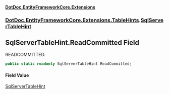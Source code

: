 #### [DotDoc\.EntityFrameworkCore\.Extensions](index.md 'index')
### [DotDoc\.EntityFrameworkCore\.Extensions\.TableHints](DotDoc.EntityFrameworkCore.Extensions.TableHints.md 'DotDoc\.EntityFrameworkCore\.Extensions\.TableHints').[SqlServerTableHint](SqlServerTableHint.md 'DotDoc\.EntityFrameworkCore\.Extensions\.TableHints\.SqlServerTableHint')

## SqlServerTableHint\.ReadCommitted Field

READCOMMITTED\.

```csharp
public static readonly SqlServerTableHint ReadCommitted;
```

#### Field Value
[SqlServerTableHint](SqlServerTableHint.md 'DotDoc\.EntityFrameworkCore\.Extensions\.TableHints\.SqlServerTableHint')